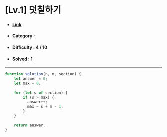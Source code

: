 # [Lv.1] 덧칠하기 
* #### [Link](https://school.programmers.co.kr/learn/courses/30/lessons/161989)
* #### Category : 
* #### Difficulty : 4 / 10  
* #### Solved : 1

<hr />

```js
function solution(n, m, section) {
    let answer = 0;
    let max = 0;
    
    for (let s of section) {
        if (s > max) {
          answer++;
          max = s + m - 1;
        }
    }
    
    return answer;
}
```